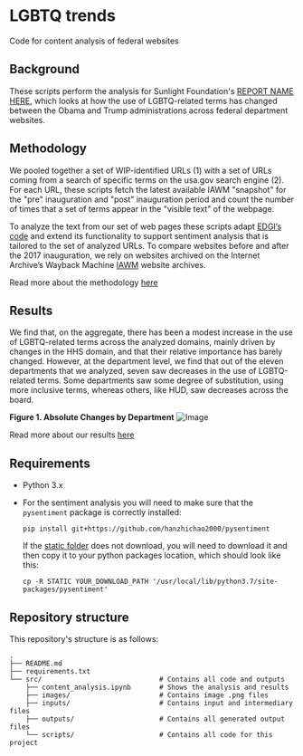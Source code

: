 # LGBTQ trends
Code for content analysis of federal websites

## Background
These scripts perform the analysis for Sunlight Foundation's [REPORT NAME HERE](https://linktoreport), which looks at how the use of LGBTQ-related terms has changed
between the Obama and Trump administrations across federal department websites.

## Methodology
We pooled together a set of WIP-identified URLs (1) with a set of URLs coming
from a search of specific terms on the usa.gov search engine (2).
For each URL, these scripts fetch the latest available IAWM "snapshot" for the "pre" inauguration and "post" inauguration period and count the number of times that a
set of terms appear in the "visible text" of the webpage.

To analyze the text from our set of web pages these scripts adapt [EDGI’s
code](https://github.com/ericnost/EDGI) and extend its functionality to
support sentiment analysis that is tailored to the set of analyzed URLs.
To compare websites before and after the 2017 inauguration, we rely
on websites archived on the Internet Archive’s Wayback Machine [IAWM](https://archive.org/web/) website archives.

Read more about the methodology [here](https://linktoreport)

## Results
We find that, on the aggregate, there has been a modest increase in the use of
LGBTQ-related terms across the analyzed domains, mainly driven by changes in the
HHS domain, and that their relative importance has barely changed. However, at
the department level, we find that out of the eleven departments that we
analyzed, seven saw decreases in the use of LGBTQ-related terms. Some
departments saw some degree of substitution, using more inclusive terms, whereas
others, like HUD, saw decreases across the board.

**Figure 1. Absolute Changes by Department**
![Image](https://github.com/sunlightpolicy/lgbtq_trends/blob/master/images/changes_department.png "Changes by department")

Read more about our results [here](https://linktoreport)

## Requirements
- Python 3.x
- For the sentiment analysis you will need to make sure that the `pysentiment`
package is correctly installed:

  `pip install git+https://github.com/hanzhichao2000/pysentiment`

  If the [static folder](https://github.com/hanzhichao2000/pysentiment/tree/master/pysentiment/static) does not download, you will need to download it and then
  copy it to your python packages location, which should look like this:

  `cp -R STATIC YOUR_DOWNLOAD_PATH '/usr/local/lib/python3.7/site-packages/pysentiment'`

## Repository structure
This repository's structure is as follows:

```
.
├── README.md                         
├── requirements.txt                 
└── src/                             # Contains all code and outputs
    ├── content_analysis.ipynb       # Shows the analysis and results
    ├── images/                      # Contains image .png files
    ├── inputs/                      # Contains input and intermediary files
    ├── outputs/                     # Contains all generated output files
    └── scripts/                     # Contains all code for this project
```
